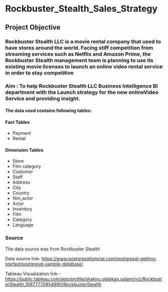 # Rockbuster_Stealth_Sales_Strategy #


## Project Objective ##

### Rockbuster Stealth LLC is a movie rental company that used to have stores around the world. Facing stiff competition from streaming services such as Netflix and Amazon Prime, the Rockbuster Stealth management team is planning to use its existing movie licenses to launch an online video rental service in order to stay competitive ###

### Aim : To help Rockbuster Stealth LLC Business Intelligence BI department with the Launch strategy for the new onlineVideo Service and providing insight. ###

#### The data used contains following tables: ####

#### Fact Tables ####
* Payment
* Rental
#### Dimension Tables ####
* Store
* Film category
* Customer
* Staff
* Address
* City
* Country
* film_actor
* Actor
* Inventory
* Film
* Category
* Language

### Source ###

The data source was from Rockbuster Stealth

Data source link- https://www.postgresqltutorial.com/postgresql-getting-started/postgresql-sample-database/

Tableau Visualization link - https://public.tableau.com/app/profile/shakiru.olalekan.salami/viz/RockbusterStealth_16877770954990/RockbusterStealth
